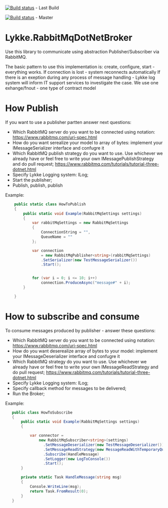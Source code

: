 [![Build status](https://ci.appveyor.com/api/projects/status/dco9jgns37uw87b1?svg=true)](https://ci.appveyor.com/project/lykke/lykke-rabbitmqdotnetbroker) - Last Build


[![Build status](https://ci.appveyor.com/api/projects/status/dco9jgns37uw87b1/branch/master?svg=true)](https://ci.appveyor.com/project/lykke/lykke-rabbitmqdotnetbroker/branch/master) - Master


# Lykke.RabbitMqDotNetBroker

Use this library to communicate using abstraction Publisher/Subscriber via RabbitMQ.

The basic pattern to use this implementation is: create, configure, start - everything works. 
If connection is lost - system reconnects automatically
If there is an exeption during any process of message handling - Lykke log system will inform IT support services to investigate the case.
We use one exhange/fnout - one type of contract model

# How Publish 

If you want to use a publisher partten answer next questions:
 - Which RabbitMQ server do you want to be connected using notation: https://www.rabbitmq.com/uri-spec.html 
 - How do you want serealize your model to array of bytes: implement your IMessageSerializer<TModel> interface and confugre it
 - Which RabbitMQ publish strategy do you want to use. Use whichever we already have or feel free to write your own IMessagePublishStrategy and do pull request; https://www.rabbitmq.com/tutorials/tutorial-three-dotnet.html
 - Specify Lykke Logging system: ILog;
 - Start the publisher;
 - Publish, publish, publish
 
 
 Example:
```csharp
    public static class HowToPublish
    {
        public static void Example(RabbitMqSettings settings)
        {
            var rabbitMqSettings = new RabbitMqSettings
            {
                ConnectionString = "",
                QueueName = ""
            };

            var connection
                = new RabbitMqPublisher<string>(rabbitMqSettings)
                .SetSerializer(new TestMessageSerializer())
                .Start();


            for (var i = 0; i <= 10; i++)
                connection.ProduceAsync("message#" + i);
        }

    }
```



# How to subscribe and consume

To consume messages produced by publisher - answer these questions:

 - Which RabbitMQ server do you want to be connected using notation: https://www.rabbitmq.com/uri-spec.html 
 - How do you want deserealize array of bytes to your model: implement your IMessageDeserializer<TModel> interface and confugre it
 - Which RabbitMQ strategy do you want to use. Use whichever we already have or feel free to write your own IMessageReadStrategy and do pull request; https://www.rabbitmq.com/tutorials/tutorial-three-dotnet.html
 - Specify Lykke Logging system: ILog;
 - Specify callback method for messages to be delivered;
 - Run the Broker;
 
 Example:
 ```csharp
    public class HowToSubscribe
    {
        public static void Example(RabbitMqSettings settings)
        {

            var connector =
                new RabbitMqSubscriber<string>(settings)
                  .SetMessageDeserializer(new TestMessageDeserializer())
                  .SetMessageReadStrategy(new MessageReadWithTemporaryQueueStrategy())
                  .Subscribe(HandleMessage)
                  .SetLogger(new LogToConsole())
                  .Start();
        }

        private static Task HandleMessage(string msg)
        {
            Console.WriteLine(msg);
            return Task.FromResult(0);
        }
    }
```
